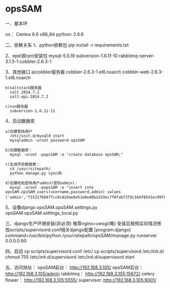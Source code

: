 # opsSAM

一、基本环

  os：    Centos 6.6 x86_64
  python: 2.6.6 


二、依赖关系
  1、python依赖包
    pip install -r requirements.txt

  2、epel源rpm安装包
    mysql-5.5.19
    subversion-1.6.11-10
    rabbitmq-server-3.1.5-1
    cobbler-2.6.3-1

  3、其他接口
    a)cobbler服务器
      cobbler-2.6.3-1.el6.noarch
      cobbler-web-2.6.3-1.el6.noarch

    b)saltstack服务器
      salt 2014.7.2 
      salt-api-2014.7.2

    c)svn服务器
      subversion-1.6.11-11

  4、启动数据库
  
    a)创建登陆用户
      /etc/init.d/mysqld start
      mysqladmin -uroot password opsSAM

    b)创建数据库：
      mysql -uroot -popsSAM -e "create database opsSAM;"

    c)生成项目数据表：
      cd /your/sitepath/
      python manage.py syncdb

    d)创建初始登陆用户admin(密码admin)：
      mysql -uroot -popsSAM -e "insert into opsSAM.opsSAM_users(username,password,admin) values ('admin','f313176847fcc0c82dae8e51e0e40b1d33ec7f0fabf279c164f8541ec99f8a06f473b3b1439a41a898aa2f70f076a59bb671e17bed52471cb9adfee9701a7fb5','是');"

  5、设置django
    opsSAM.opsSAM.settings.py
    opsSAM.opsSAM.settings_local.py


三、django生产环境安装(非必须)
  推荐nginx+uwsgi(略)
  安装后按照实际情况修改scripts/supervisord.conf相关django配置
  [program:django]
  command=/usr/bin/python /your/sitepath/opsSAM/manage.py runserver 0.0.0.0:80


四、启动
  cp scripts/supervisord.conf /etc/
  cp scripts/supervisord /etc/init.d/
  chmod 755 /etc/init.d/supervisord
  /etc/init.d/supervisord start


五、访问地址：
  opsSAM前台：    http://192.168.3.105/
  opsSAM后台：    http://192.168.3.105/admin
  rabbitmq：      http://192.168.3.105:15672/
  celery flower： http://192.168.3.105:5555/
  supervisor:     http://192.168.3.105:9001/
